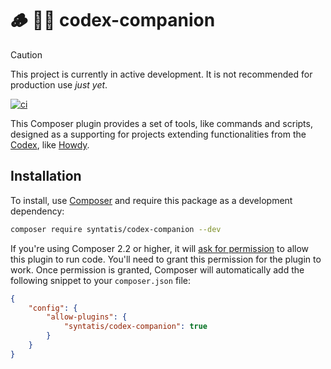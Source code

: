 # 🪵 👨‍🏭 codex-companion

> [!CAUTION]
> This project is currently in active development. It is not recommended for production use *just yet*.

[![ci](https://github.com/syntatis/codex-companion/actions/workflows/ci.yml/badge.svg)](https://github.com/syntatis/codex-companion/actions/workflows/ci.yml)

This Composer plugin provides a set of tools, like commands and scripts, designed as a supporting for projects extending functionalities from the [Codex](https://github.com/syntatis/codex), like [Howdy](https://github.com/syntatis/howdy).

## Installation

To install, use [Composer](https://getcomposer.org/) and require this package as a development dependency:

```bash
composer require syntatis/codex-companion --dev
```

If you're using Composer 2.2 or higher, it will [ask for permission](https://blog.packagist.com/composer-2-2/#more-secure-plugin-execution) to allow this plugin to run code. You'll need to grant this permission for the plugin to work. Once permission is granted, Composer will automatically add the following snippet to your `composer.json` file:

```json
{
	"config": {
		"allow-plugins": {
			"syntatis/codex-companion": true
		}
	}
}
```
